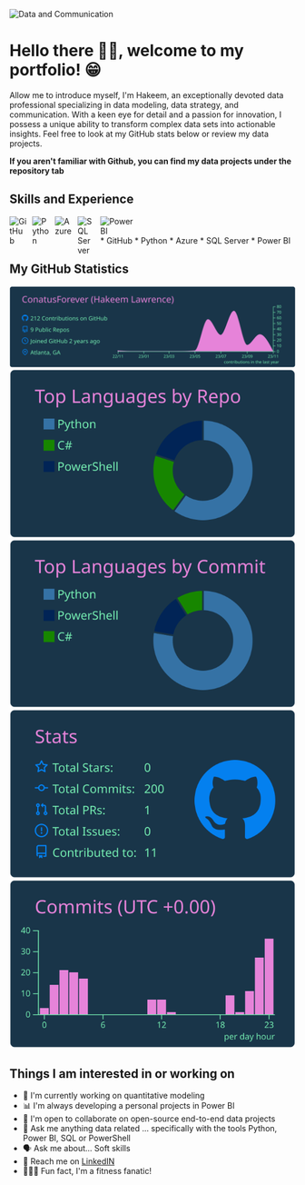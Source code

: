 ![Data and Communication](https://external-content.duckduckgo.com/iu/?u=https%3A%2F%2Fi.pinimg.com%2Foriginals%2Fdb%2F21%2Fe7%2Fdb21e74d5e783c67b0fabe94581dee73.jpg&f=1&nofb=1&ipt=defad14b2ce5c072d7ffa77b60f848435b2873b7e144dd542ad4c65f9141dcb2&ipo=images)

# Hello there 👋🏿, welcome to my portfolio! 😁

Allow me to introduce myself, I'm Hakeem, an exceptionally devoted data professional specializing in data modeling, data strategy, and communication. With a keen eye for detail and a passion for innovation, I possess a unique ability to transform complex data sets into actionable insights. Feel free to look at my GitHub stats below or review my data projects. </br>

**If you aren't familiar with Github, you can find my data projects under the repository tab**

## Skills and Experience
<img align= "left" alt="GitHub" width="30px" style="padding-right:10px;" src="https://cdn.jsdelivr.net/gh/devicons/devicon/icons/github/github-original.svg" />
<img align= "left" alt="Python" width="30px" style="padding-right:10px;" src="https://cdn.jsdelivr.net/gh/devicons/devicon/icons/python/python-original.svg"/>
<img align= "left" alt="Azure" width="30px" style="padding-right:10px;" src="https://cdn.jsdelivr.net/gh/devicons/devicon/icons/azure/azure-original.svg" />
<img  align= "left" alt="SQL Server" width="30px" style="padding-right:10px;" src="https://cdn.jsdelivr.net/gh/devicons/devicon/icons/microsoftsqlserver/microsoftsqlserver-plain-wordmark.svg"/>  
<img  align= "left" alt="Power BI" width="60px" style="padding-right:10px;" src="https://1000logos.net/wp-content/uploads/2022/08/Microsoft-Power-BI-Logo.png"/>

<br />

<br />
* GitHub
* Python
* Azure
* SQL Server
* Power BI




## My GitHub Statistics

 

[![](https://raw.githubusercontent.com/ConatusForever/githubstats/master/profile-summary-card-output/cobalt/0-profile-details.svg)](https://github.com/vn7n24fzkq/github-profile-summary-cards)
[![](https://raw.githubusercontent.com/ConatusForever/githubstats/master/profile-summary-card-output/cobalt/1-repos-per-language.svg)](https://github.com/vn7n24fzkq/github-profile-summary-cards) [![](https://raw.githubusercontent.com/ConatusForever/githubstats/master/profile-summary-card-output/cobalt/2-most-commit-language.svg)](https://github.com/vn7n24fzkq/github-profile-summary-cards)
[![](https://raw.githubusercontent.com/ConatusForever/githubstats/master/profile-summary-card-output/cobalt/3-stats.svg)](https://github.com/vn7n24fzkq/github-profile-summary-cards) [![](https://raw.githubusercontent.com/ConatusForever/githubstats/master/profile-summary-card-output/cobalt/4-productive-time.svg)](https://github.com/vn7n24fzkq/github-profile-summary-cards)


## Things I am interested in or working on

- 🏦 I'm currently working on quantitative modeling
- 📊 I'm always developing a personal projects in Power BI
- 🌱 I'm open to collaborate on open-source end-to-end data projects
- 📨 Ask me anything data related ... specifically with the tools Python, Power BI, SQL or PowerShell
- 🗣️ Ask me about... Soft skills
- 📲 Reach me on [LinkedIN](https://www.linkedin.com/in/hakeemlawrence/)
- 🏋🏿‍♂️ Fun fact, I'm a fitness fanatic!

<!---
ConatusForever/ConatusForever is a ✨ special ✨ repository because its `README.md` (this file) appears on your GitHub profile.
You can click the Preview link to take a look at your changes.
--->

